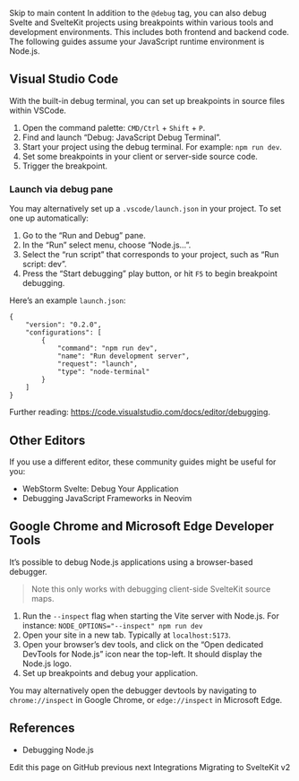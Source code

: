 Skip to main content
In addition to the `@debug` tag, you can also debug Svelte and SvelteKit projects using breakpoints within various tools and development environments. This includes both frontend and backend code.
The following guides assume your JavaScript runtime environment is Node.js.
## Visual Studio Code
With the built-in debug terminal, you can set up breakpoints in source files within VSCode.
  1. Open the command palette: `CMD/Ctrl` + `Shift` + `P`.
  2. Find and launch “Debug: JavaScript Debug Terminal”.
  3. Start your project using the debug terminal. For example: `npm run dev`.
  4. Set some breakpoints in your client or server-side source code.
  5. Trigger the breakpoint.


### Launch via debug pane
You may alternatively set up a `.vscode/launch.json` in your project. To set one up automatically:
  1. Go to the “Run and Debug” pane.
  2. In the “Run” select menu, choose “Node.js...”.
  3. Select the “run script” that corresponds to your project, such as “Run script: dev”.
  4. Press the “Start debugging” play button, or hit `F5` to begin breakpoint debugging.


Here’s an example `launch.json`:
```
{
	"version": "0.2.0",
	"configurations": [
		{
			"command": "npm run dev",
			"name": "Run development server",
			"request": "launch",
			"type": "node-terminal"
		}
	]
}
```

Further reading: https://code.visualstudio.com/docs/editor/debugging.
## Other Editors
If you use a different editor, these community guides might be useful for you:
  * WebStorm Svelte: Debug Your Application
  * Debugging JavaScript Frameworks in Neovim


## Google Chrome and Microsoft Edge Developer Tools
It’s possible to debug Node.js applications using a browser-based debugger.
> Note this only works with debugging client-side SvelteKit source maps.
  1. Run the `--inspect` flag when starting the Vite server with Node.js. For instance: `NODE_OPTIONS="--inspect" npm run dev`
  2. Open your site in a new tab. Typically at `localhost:5173`.
  3. Open your browser’s dev tools, and click on the “Open dedicated DevTools for Node.js” icon near the top-left. It should display the Node.js logo.
  4. Set up breakpoints and debug your application.


You may alternatively open the debugger devtools by navigating to `chrome://inspect` in Google Chrome, or `edge://inspect` in Microsoft Edge.
## References
  * Debugging Node.js


Edit this page on GitHub
previous next
Integrations Migrating to SvelteKit v2
